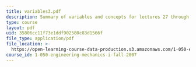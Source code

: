 ```yaml
---
title: variables3.pdf
description: Summary of variables and concepts for lectures 27 through 37.
type: course
layout: pdf
uid: 35806cc11f73e1ddf902580c83d1566f
file_type: application/pdf
file_location: >-
  https://open-learning-course-data-production.s3.amazonaws.com/1-050-engineering-mechanics-i-fall-2007/35806cc11f73e1ddf902580c83d1566f_variables3.pdf
course_id: 1-050-engineering-mechanics-i-fall-2007
---
```

